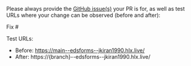 Please always provide the [GitHub issue(s)](../issues) your PR is for, as well as test URLs where your change can be observed (before and after):

Fix #<gh-issue-id>

Test URLs:
- Before: https://main--edsforms--jkiran1990.hlx.live/
- After: https://{branch}--edsforms--jkiran1990.hlx.live/
